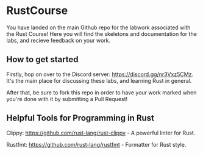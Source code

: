 # RustCourse

You have landed on the main Github repo for the labwork associated with the Rust Course! Here you will find the skeletons and documentation for the labs, and recieve feedback on your work.

## How to get started
Firstly, hop on over to the Discord server: https://discord.gg/nr3Vxz5CMz. It's the main place for discussing these labs, and learning Rust in general.

After that, be sure to fork this repo in order to have your work marked when you're done with it by submitting a Pull Request!

## Helpful Tools for Programming in Rust
Clippy: https://github.com/rust-lang/rust-clippy - A powerful linter for Rust.

Rustfmt: https://github.com/rust-lang/rustfmt - Formatter for
Rust style.
